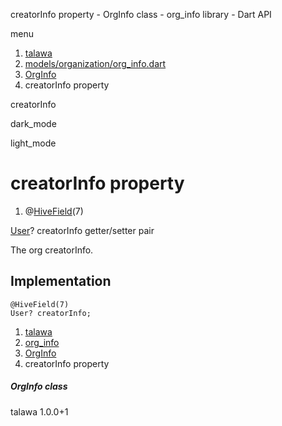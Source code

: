 




creatorInfo property - OrgInfo class - org\_info library - Dart API







menu

1. [talawa](../../index.html)
2. [models/organization/org\_info.dart](../../models_organization_org_info/models_organization_org_info-library.html)
3. [OrgInfo](../../models_organization_org_info/OrgInfo-class.html)
4. creatorInfo property

creatorInfo


dark\_mode

light\_mode




# creatorInfo property


1. @[HiveField](https://pub.dev/documentation/hive/2.2.3/hive/HiveField-class.html)(7)

[User](../../models_user_user_info/User-class.html)?
creatorInfo
getter/setter pair

The org creatorInfo.


## Implementation

```
@HiveField(7)
User? creatorInfo;
```

 


1. [talawa](../../index.html)
2. [org\_info](../../models_organization_org_info/models_organization_org_info-library.html)
3. [OrgInfo](../../models_organization_org_info/OrgInfo-class.html)
4. creatorInfo property

##### OrgInfo class





talawa
1.0.0+1






